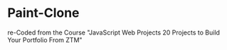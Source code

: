 # Paint-Clone
re-Coded from the Course "JavaScript Web Projects 20 Projects to Build Your Portfolio From ZTM"
